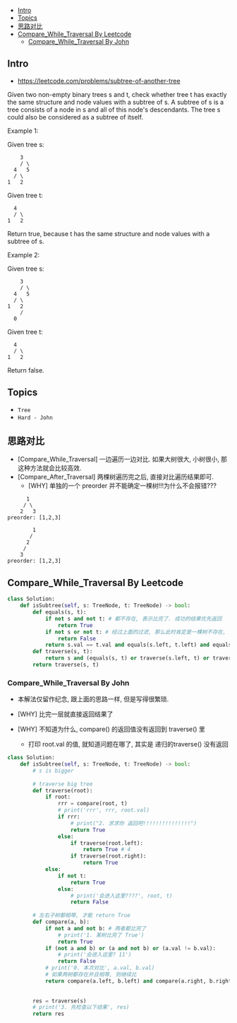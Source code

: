 - [Intro](#intro)
- [Topics](#topics)
- [思路对比](#%e6%80%9d%e8%b7%af%e5%af%b9%e6%af%94)
- [Compare_While_Traversal By Leetcode](#comparewhiletraversal-by-leetcode)
  - [Compare_While_Traversal By John](#comparewhiletraversal-by-john)

## Intro

- https://leetcode.com/problems/subtree-of-another-tree


Given two non-empty binary trees s and t, check whether tree t has exactly the same structure and node values with a subtree of s. A subtree of s is a tree consists of a node in s and all of this node's descendants. The tree s could also be considered as a subtree of itself.

Example 1:

Given tree s:

        3
        / \
      4   5
      / \
    1   2

Given tree t:

      4 
      / \
    1   2

Return true, because t has the same structure and node values with a subtree of s.


Example 2:

Given tree s:

        3
        / \
      4   5
      / \
    1   2
        /
      0

Given tree t:

      4
      / \
    1   2

Return false.



## Topics

- `Tree`
- `Hard - John`

## 思路对比

- [Compare_While_Traversal] 一边遍历一边对比. 如果大树很大, 小树很小, 那这种方法就会比较高效.
- [Compare_After_Traversal] 两棵树遍历完之后, 直接对比遍历结果即可.
  - [WHY] 单独的一个 preorder 并不能确定一棵树!!!为什么不会报错???

```
      1
     / \
    2   3
preorder: [1,2,3]

        1
       /
      2
     /
    3
preorder: [1,2,3]
``` 




## Compare_While_Traversal By Leetcode


```py
class Solution:
    def isSubtree(self, s: TreeNode, t: TreeNode) -> bool:
        def equals(s, t):
            if not s and not t: # 都不存在, 表示比完了. 成功的结果优先返回
                return True
            if not s or not t: # 经过上面的过滤, 那么此时肯定是一棵树不存在, 另一棵树存在的情况
                return False
            return s.val == t.val and equals(s.left, t.left) and equals(s.right, t.right)
        def traverse(s, t):
            return s and (equals(s, t) or traverse(s.left, t) or traverse(s.right, t))
        return traverse(s, t)
```





### Compare_While_Traversal By John

- 本解法仅留作纪念, 跟上面的思路一样, 但是写得很繁琐.

- [WHY] 比完一层就直接返回结果了
- [WHY] 不知道为什么, compare() 的返回值没有返回到 traverse() 里
  - 打印 root.val 的值, 就知道问题在哪了, 其实是 递归的traverse() 没有返回



```py
class Solution:
    def isSubtree(self, s: TreeNode, t: TreeNode) -> bool:
        # s is bigger
        
        # traverse big tree
        def traverse(root):
            if root:
                rrr = compare(root, t)
                # print('rrr', rrr, root.val)
                if rrr:
                    # print("2. 求求你 返回吧!!!!!!!!!!!!!!!")
                    return True
                else:
                    if traverse(root.left):
                        return True # 4
                    if traverse(root.right):
                        return True
            else:
                if not t:
                    return True
                else:
                    # print('会进入这里????', root, t)
                    return False
        
        # 左右子树都相等, 才能 return True
        def compare(a, b):
            if not a and not b: # 两者都比完了
                # print('1. 某树比完了 True')
                return True
            if (not a and b) or (a and not b) or (a.val != b.val):
                # print('会进入这里? 11')
                return False
            # print('0. 本次对比', a.val, b.val)
            # 如果两树都存在并且相等, 则继续比
            return compare(a.left, b.left) and compare(a.right, b.right)
        
        
        res = traverse(s)
        # print('3. 先检查以下结果', res)
        return res
```

